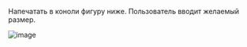 Напечатать в коноли фигуру ниже.
Пользователь вводит желаемый размер.

![image](https://user-images.githubusercontent.com/58388133/137786189-da7953c5-9fec-424a-b228-765f294b5192.png)
